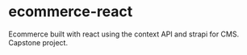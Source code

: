 # ecommerce-react
Ecommerce built with react using the context API and strapi for CMS. Capstone project.
